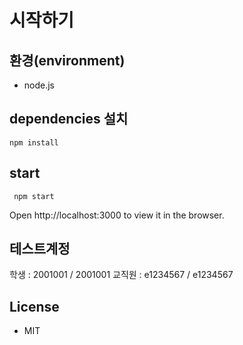 

# 시작하기

## 환경(environment)
* node.js


## dependencies 설치
`npm install`

## start
` npm start`

Open http://localhost:3000 to view it in the browser.

## 테스트계정
학생 : 2001001 / 2001001
교직원 : e1234567 / e1234567


## License

- MIT
